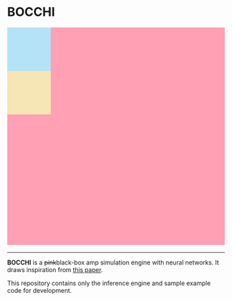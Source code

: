 # BOCCHI

<p align="center">
  <img width="750" src="logo.png" alt="Minimalism Bocchi"/>
</p>

<hr/>

**BOCCHI** is a ~~pink~~black-box amp simulation engine with neural networks. It draws inspiration from [this paper](https://www.mdpi.com/2076-3417/10/3/766).

This repository contains only the inference engine and sample example code for development.
